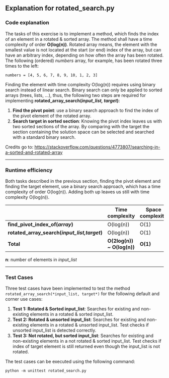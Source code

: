 ## Explanation for rotated_search.py

### Code explanation

The tasks of this exercise is to implement a method, which finds the index of an element in a rotated & sorted array. The method shall have a time complexity of order **O(log(n))**.
Rotated array means, the element with the smallest value is not located at the start (or end) index of the array, but can have an arbitrary index, depending on how often the array has been rotated. The following (ordered) *numbers* array, for example, has been rotated three times to the left:

```
numbers = [4, 5, 6, 7, 8, 9, 10, 1, 2, 3]
```
Finding the element with time complexity O(log(n)) requires using binary search instead of linear search. Binary search can only be applied to sorted arrays (trees, lists, ...), thus, the following two steps are required for implementing **rotated_array_search(*input_list, target*)**:

1. **Find the pivot point**: use a binary search approach to find the index of the pivot element of the rotated array.
2. **Search target in sorted section**: Knowing the pivot index leaves us with two sorted sections of the array. By comparing with the target the section containing the solution space can be selected and searched with a standard binary search.

Credits go to: https://stackoverflow.com/questions/4773807/searching-in-a-sorted-and-rotated-array

---

### Runtime efficiency

Both tasks described in the previous section, finding the pivot element and finding the target element, use a binary search approach, which has a time complexity of order O(log(n)). Adding both up leaves us still with time complexity O(log(n)).

|  | Time complexity | Space complexity |
| ------------------- | --------------- | ---------------- |
| **find_pivot_index_of(*array*)** | O(log(n)) | O(1) |
| **rotated_array_search(*input_list,target*)** | O(log(n)) | O(1) |
| **Total** | **O(2log(n)) ~ O(log(n))** | **O(1)** |

**n**: number of elements in *input_list*

---

### Test Cases

Three test cases have been implemented to test the method `rotated_array_search(*input_list, target*)` for the following default and corner use cases:

1. **Test 1: Rotated & Sorted input_list**: Searches for existing and non-existing elements in a rotated & sorted input_list.
2. **Test 2: Rotated & unsorted input_list**: Searches for existing and non-existing elements in a rotated & unsorted input_list. Test checks if unsorted input_list is detected correctly.
3. **Test 3: Not rotated, but sorted input_list**: Searches for existing and non-existing elements in a not rotated & sorted input_list. Test checks if index of target element is still returned even though the input_list is not rotated.

The test cases can be executed using the following command:

```
python -m unittest rotated_search.py
```